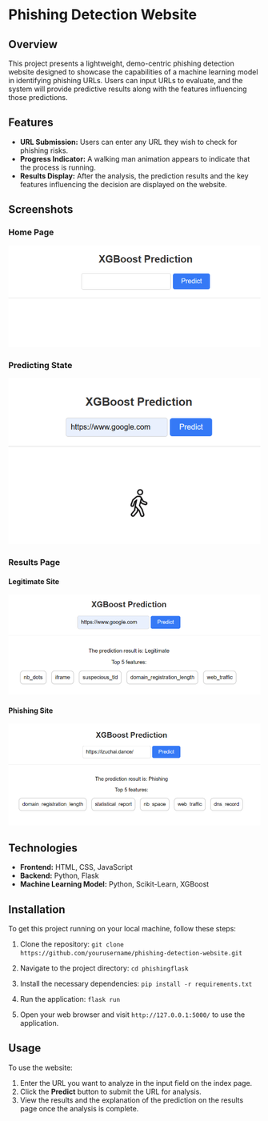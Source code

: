 # Phishing Detection Website

## Overview
This project presents a lightweight, demo-centric phishing detection website designed to showcase the capabilities of a machine learning model in identifying phishing URLs. Users can input URLs to evaluate, and the system will provide predictive results along with the features influencing those predictions.

## Features
- **URL Submission:** Users can enter any URL they wish to check for phishing risks.
- **Progress Indicator:** A walking man animation appears to indicate that the process is running.
- **Results Display:** After the analysis, the prediction results and the key features influencing the decision are displayed on the website.

## Screenshots

### Home Page
![Home Page](./images/index_page.png)

### Predicting State
![Predicting State](./images/predicting.png)

### Results Page
#### Legitimate Site
![legitimate Site](./images/google_result.png)

#### Phishing Site
![phishing Site](./images/phishing_result.png)

## Technologies
- **Frontend:** HTML, CSS, JavaScript
- **Backend:** Python, Flask
- **Machine Learning Model:** Python, Scikit-Learn, XGBoost

## Installation

To get this project running on your local machine, follow these steps:

1. Clone the repository:
```git clone https://github.com/yourusername/phishing-detection-website.git```

2. Navigate to the project directory:
```cd phishingflask```

3. Install the necessary dependencies:
```pip install -r requirements.txt```

4. Run the application:
`flask run`

5. Open your web browser and visit `http://127.0.0.1:5000/` to use the application.

## Usage

To use the website:
1. Enter the URL you want to analyze in the input field on the index page.
2. Click the **Predict** button to submit the URL for analysis.
3. View the results and the explanation of the prediction on the results page once the analysis is complete.



